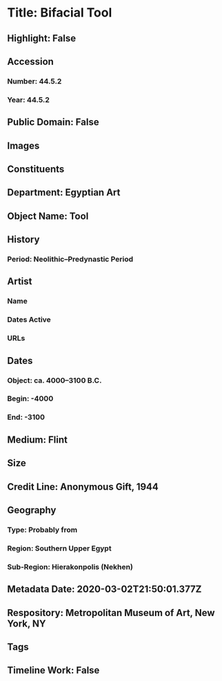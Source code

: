 # Title: Bifacial Tool
## Highlight: False
## Accession
### Number: 44.5.2
### Year: 44.5.2
## Public Domain: False
## Images
## Constituents
## Department: Egyptian Art
## Object Name: Tool
## History
### Period: Neolithic–Predynastic Period
## Artist
### Name
### Dates Active
### URLs
## Dates
### Object: ca. 4000–3100 B.C.
### Begin: -4000
### End: -3100
## Medium: Flint
## Size
## Credit Line: Anonymous Gift, 1944
## Geography
### Type: Probably from
### Region: Southern Upper Egypt
### Sub-Region: Hierakonpolis (Nekhen)
## Metadata Date: 2020-03-02T21:50:01.377Z
## Respository: Metropolitan Museum of Art, New York, NY
## Tags
## Timeline Work: False